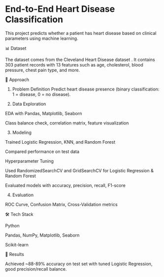 # End-to-End Heart Disease Classification

This project predicts whether a patient has heart disease based on clinical parameters using machine learning.

📊 Dataset

The dataset comes from the Cleveland Heart Disease dataset
.
It contains 303 patient records with 13 features such as age, cholesterol, blood pressure, chest pain type, and more.

🧠 Approach

1. Problem Definition
Predict heart disease presence (binary classification: 1 = disease, 0 = no disease).

2. Data Exploration

EDA with Pandas, Matplotlib, Seaborn

Class balance check, correlation matrix, feature visualization

3. Modeling

Trained Logistic Regression, KNN, and Random Forest

Compared performance on test data

Hyperparameter Tuning

Used RandomizedSearchCV and GridSearchCV for Logistic Regression & Random Forest

Evaluated models with accuracy, precision, recall, F1-score

4. Evaluation

ROC Curve, Confusion Matrix, Cross-Validation metrics

🛠️ Tech Stack

Python

Pandas, NumPy, Matplotlib, Seaborn

Scikit-learn

🚀 Results

Achieved ~88-89% accuracy on test set with tuned Logistic Regression, good precision/recall balance.
